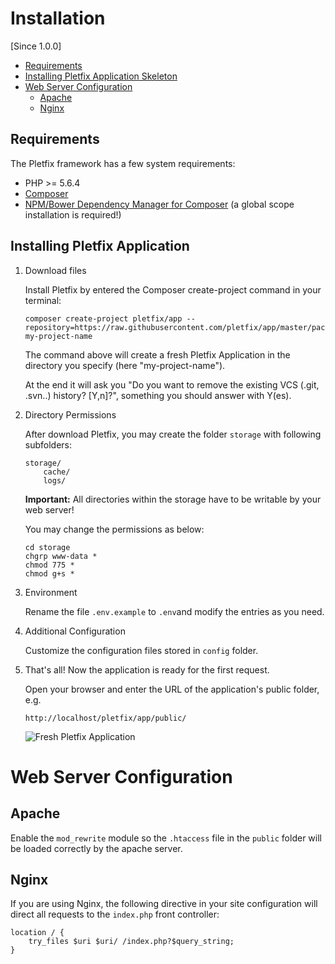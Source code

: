 # Installation

[Since 1.0.0]

- [Requirements](#requirements)
- [Installing Pletfix Application Skeleton](#installation)
- [Web Server Configuration](#web-server)
    - [Apache](#apache)
    - [Nginx](#nginx)

<a name="requirements"></a>
## Requirements

The Pletfix framework has a few system requirements:

- PHP >= 5.6.4
- [Composer](https://getcomposer.org/)
- [NPM/Bower Dependency Manager for Composer](https://github.com/fxpio/composer-asset-plugin/blob/master/Resources/doc/index.md) (a global scope installation is required!)

<a name="installation"></a>
## Installing Pletfix Application

1. Download files

    Install Pletfix by entered the Composer create-project command in your terminal:
    
    ~~~
    composer create-project pletfix/app --repository=https://raw.githubusercontent.com/pletfix/app/master/packages.json my-project-name
    ~~~
    
    The command above will create a fresh Pletfix Application in the directory you specify (here "my-project-name").
    
    At the end it will ask you "Do you want to remove the existing VCS (.git, .svn..) history? [Y,n]?", something you should answer with Y(es).

2. Directory Permissions

    After download Pletfix, you may create the folder `storage` with following subfolders:
    
    ~~~
    storage/
        cache/
        logs/
    ~~~
    
    **Important:** All directories within the storage have to be writable by your web server! 
    
    You may change the permissions as below:
    
    ~~~
    cd storage
    chgrp www-data *
    chmod 775 *
    chmod g+s *
    ~~~

3. Environment

    Rename the file `.env.example` to `.env`and modify the entries as you need.
 
4. Additional Configuration

    Customize the configuration files stored in `config` folder.

5. That's all! Now the application is ready for the first request.

    Open your browser and enter the URL of the application's public folder, e.g.
    
    ~~~
    http://localhost/pletfix/app/public/
    ~~~
    
    ![Fresh Pletfix Application](https://github.com/pletfix/docs/tree/master/images/pletfix_application.png)
    
<a name="web-server"></a>
# Web Server Configuration

<a name="apache"></a>
## Apache

Enable the `mod_rewrite` module so the `.htaccess` file in the `public` folder will be loaded correctly by the apache server.

<a name="nginx"></a>
## Nginx

If you are using Nginx, the following directive in your site configuration will direct all requests to the `index.php` front controller:

    location / {
        try_files $uri $uri/ /index.php?$query_string;
    }
